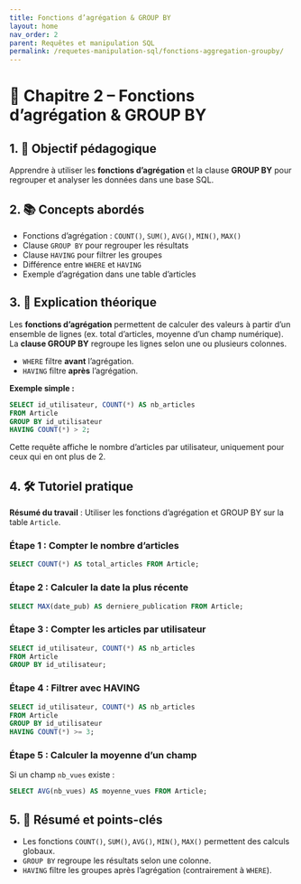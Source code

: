```yaml
---
title: Fonctions d’agrégation & GROUP BY
layout: home
nav_order: 2
parent: Requêtes et manipulation SQL
permalink: /requetes-manipulation-sql/fonctions-aggregation-groupby/
---
```



# 📘 Chapitre 2 – Fonctions d’agrégation & GROUP BY

## 1. 🎯 Objectif pédagogique

Apprendre à utiliser les **fonctions d’agrégation** et la clause **GROUP BY** pour regrouper et analyser les données dans une base SQL.

## 2. 📚 Concepts abordés

* Fonctions d’agrégation : `COUNT()`, `SUM()`, `AVG()`, `MIN()`, `MAX()`
* Clause `GROUP BY` pour regrouper les résultats
* Clause `HAVING` pour filtrer les groupes
* Différence entre `WHERE` et `HAVING`
* Exemple d’agrégation dans une table d’articles

## 3. 🧠 Explication théorique

Les **fonctions d’agrégation** permettent de calculer des valeurs à partir d’un ensemble de lignes (ex. total d’articles, moyenne d’un champ numérique).
La **clause GROUP BY** regroupe les lignes selon une ou plusieurs colonnes.

* `WHERE` filtre **avant** l’agrégation.
* `HAVING` filtre **après** l’agrégation.

**Exemple simple :**

```sql
SELECT id_utilisateur, COUNT(*) AS nb_articles
FROM Article
GROUP BY id_utilisateur
HAVING COUNT(*) > 2;
```

Cette requête affiche le nombre d’articles par utilisateur, uniquement pour ceux qui en ont plus de 2.

## 4. 🛠 Tutoriel pratique

**Résumé du travail** : Utiliser les fonctions d’agrégation et GROUP BY sur la table `Article`.

### Étape 1 : Compter le nombre d’articles

```sql
SELECT COUNT(*) AS total_articles FROM Article;
```

### Étape 2 : Calculer la date la plus récente

```sql
SELECT MAX(date_pub) AS derniere_publication FROM Article;
```

### Étape 3 : Compter les articles par utilisateur

```sql
SELECT id_utilisateur, COUNT(*) AS nb_articles
FROM Article
GROUP BY id_utilisateur;
```

### Étape 4 : Filtrer avec HAVING

```sql
SELECT id_utilisateur, COUNT(*) AS nb_articles
FROM Article
GROUP BY id_utilisateur
HAVING COUNT(*) >= 3;
```

### Étape 5 : Calculer la moyenne d’un champ

Si un champ `nb_vues` existe :

```sql
SELECT AVG(nb_vues) AS moyenne_vues FROM Article;
```

## 5. 🧾 Résumé et points-clés

* Les fonctions `COUNT()`, `SUM()`, `AVG()`, `MIN()`, `MAX()` permettent des calculs globaux.
* `GROUP BY` regroupe les résultats selon une colonne.
* `HAVING` filtre les groupes après l’agrégation (contrairement à `WHERE`).
